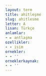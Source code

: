 ```yaml
---
layout: term
title: ahitleşme
slug: ahitlesme
letter: A
lisan: Türkçe
anlamlar:
- ► antlaşma
ozellikler:
- - isim
ornekler:
- - ''
orneklerkaynak:
- - ''
---
```

